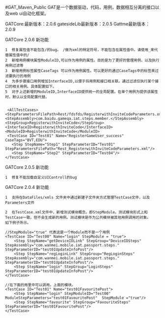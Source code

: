 #GAT_Maven_Public
GAT是一个数据驱动，代码，用例，数据相互分离的接口以及web ui自动化框架。

GATCore:最新版本：2.0.6
gatesideLib最新版本：2.0.5
Gattme最新版本：2.0.9


  GATCore 2.0.6  新功能

    1  修复属性值不能包含/的bug。 /做为xml的特定符号，不能包含在属性值中。请使用_来代替属性值中的/
    2  新增用例模块属性ModuleID,可以作为用例的属性。目的是为了更好的管理用例，以及执行用例过滤等
    3  新增用例标签属性CaseTags 可以作为用例属性。可以更好的通过CaseTags中的标签来过滤要执行的用例
    4  为多步骤接口用例增加InterfaceID,以便于将用例和接口相关联。通过过滤仅执行某个接口的相关用例。具体配置如下。
    5  对于上述新增的ModuleID,InterfaceID提供统一的全局配置。在单个用例为提供该属性时，默认以全局配置代替。
    
    
     <AllTestCases>
    <StepParametersFilePath>Rest/fdsfds/RegisterwithInviteCodeParameters.xml</StepParametersFilePath>
    <StepAssembly>com.baidu.gameqa.iat.steps.member.</StepAssembly>
    <StepGroup>RegisterwithInviteCode</StepGroup>
    <InterfaceID>RegisterwithInviteCode</InterfaceID>
    <ModuleID>RegisterwithInviteCode</ModuleID>
     <TestCase ID="Test01" Name="RegisterGameUser_success" CaseTags="BVT,EDU">
       <Step StepName="Step1" StepParameterID="Test01" StepParametersFilePath="Rest_RegisterwithInviteCodeParameters.xml"/>
       <Step StepName="Step2" StepParameterID="Test04"/>
    </TestCase>
  </AllTestCases>

  GATCore 2.0.5  新功能

    1  修复不能加载自定义UIControll的bug
    
  GATCore 2.0.4 新功能
    
    1  支持在DataFiles/xmls 文件夹中通过新建子文件夹方式管理TestCase文件，以及Parameters文件
    
    2  在TestCase.xml文件中，新增测试模块概念。即StepModule。测试模块形式上和TestCase一致，但不会生成新的用例。测试模块是作为公共模块被其他用例调用的对象。
    如下例子所示。
    
    //StepModule="true" 代表这是一个Module而不是一个用例
    <TestCase ID="Test00" Name="login" StepModule = "true">
 		<Step StepName="getDeviceIDLink" StepGroup="DeviceIDSteps"  StepAssembly="com.wanmei.mobile.iat.passport.steps." StepParameterID="test01UpdateInfoPost"/>
    	<Step StepName="regLoginLink" StepGroup="RegLoginSteps" StepAssembly="com.wanmei.mobile.iat.passport.steps."  StepParameterID="test01UpdateInfoPost"/>
    	<Step StepName="login" StepGroup="LoginSteps" StepParameterID="test01UpdateInfoPost"/>
    </TestCase>  
    
    //在下面的用里中可以调用，上面的模块。
    <TestCase ID="Test01" Name="test01FavouritePost">
        <Step StepName="login" StepModuleID="Test00" ModuleStepParameters="test01FavouritePost"  StepModule ="true"/>
    	<Step StepName="favourite" StepGroup="FavouriteSteps" StepParameterID="test01FavouritePost"/>
    </TestCase>